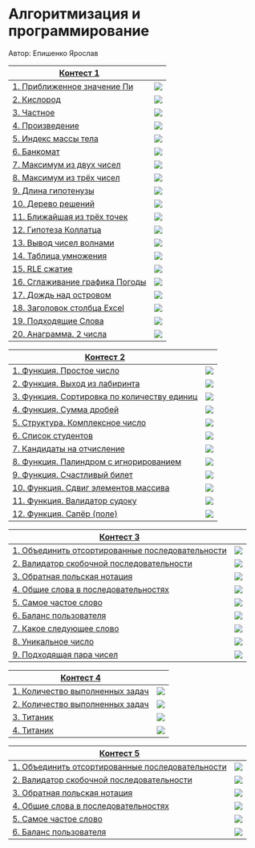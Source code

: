 # Алгоритмизация и программирование

Автор: Епишенко Ярослав

|[Контест 1](https://contest.yandex.ru/contest/52142/problems/) |  |
| --- | :-: |
| [1. Приближенное значение Пи](./contest_01/contest1.cpp) | ![](./img/cpp.png) |
| [2. Кислород](./contest_01/contest2.go) |  ![](./img/go.png) |
| [3. Частное](./contest_01/contest3.cpp) | ![](./img/cpp.png) |
| [4. Произведение](./contest_01/contest4.go) | ![](./img/go.png) |
| [5. Индекс массы тела](./contest_01/contest5.cpp) | ![](./img/cpp.png) |
| [6. Банкомат](./contest_01/contest6.go) | ![](./img/go.png) |
| [7. Максимум из двух чисел](./contest_01/contest7.cpp) | ![](./img/cpp.png) |
| [8. Максимум из трёх чисел](./contest_01/contest8.go) | ![](./img/go.png) |
| [9. Длина гипотенузы](./contest_01/contest9.cpp) | ![](./img/cpp.png) |
| [10. Дерево решений](./contest_01/contest10.go) | ![](./img/go.png) |
| [11. Ближайшая из трёх точек](./contest_01/contest11.cpp) | ![](./img/cpp.png) |
| [12. Гипотеза Коллатца](./contest_01/contest12.go) |  ![](./img/go.png) |
| [13. Вывод чисел волнами](./contest_01/contest13.cpp) | ![](./img/cpp.png) |
| [14. Таблица умножения](./contest_01/contest14.go) | ![](./img/go.png) |
| [15. RLE сжатие](./contest_01/contest15.cpp) | ![](./img/cpp.png) |
| [16. Сглаживание графика Погоды](./contest_01/contest16.go) | ![](./img/go.png) |
| [17. Дождь над островом](./contest_01/contest171.cpp) | ![](./img/cpp.png) |
| [18. Заголовок столбца Excel](./contest_01/contest18.cpp) | ![](./img/cpp.png) |
| [19. Подходящие Слова](./contest_01/contest19.cpp) | ![](./img/cpp.png) |
| [20. Анаграмма. 2 числа](./contest_01/contest20.cpp) | ![](./img/cpp.png) |



|[Контест 2](https://contest.yandex.ru/contest/52676/problems/) |  |
| --- | :-: |
| [1. Функция. Простое число](./contest_02/2contest1.cpp) | ![](./img/cpp.png) |
| [2. Функция. Выход из лабиринта](./contest_02/2contest2.cpp) |  ![](./img/cpp.png) |
| [3. Функция. Сортировка по количеству единиц](./contest_02/2contest3.cpp) | ![](./img/cpp.png) |
| [4. Функция. Сумма дробей](./contest_02/2contest4.cpp) |  ![](./img/cpp.png) |
| [5. Структура. Комплексное число](./contest_02/2contest5.cpp) |  ![](./img/cpp.png) |
| [6. Список студентов](./contest_02/2contest6.cpp) |  ![](./img/cpp.png) |
| [7. Кандидаты на отчисление](./contest_02/2contest7.cpp) |  ![](./img/cpp.png) |
| [8. Функция. Палиндром с игнорированием](./contest_02/2contest8.go) |  ![](./img/go.png) 
| [9. Функция. Счастливый билет](./contest_02/2contest9.go) |  ![](./img/go.png) 
| [10. Функция. Сдвиг элементов массива](./contest_02/2contest10.go) |  ![](./img/go.png) 
| [11. Функция. Валидатор судоку](./contest_02/2contest11.go) |  ![](./img/go.png) |
| [12. Функция. Сапёр (поле)](./contest_02/2contest12.go) |  ![](./img/go.png) |



|[Контест 3](https://contest.yandex.ru/contest/53504/problems/) |  |
| --- | :-: |
| [1. Объединить отсортированные последовательности](./contest_03/3contest1.cpp) | ![](./img/cpp.png) |
| [2. Валидатор скобочной последовательности](./contest_03/3contest2.cpp) |  ![](./img/cpp.png) |
| [3. Обратная польская нотация](./contest_03/3contest3.cpp) | ![](./img/cpp.png) |
| [4. Общие слова в последовательностях](./contest_03/3contest4.cpp) |  ![](./img/cpp.png) |
| [5. Самое частое слово](./contest_03/3contest5.cpp) |  ![](./img/cpp.png) |
| [6. Баланс пользователя](./contest_03/3contest6.cpp) |  ![](./img/cpp.png) |
| [7. Какое следующее слово](./contest_03/3contest7.cpp) |  ![](./img/cpp.png) |
| [8. Уникальное число](./contest_03/3contest8.go) |  ![](./img/go.png) |
| [9. Подходящая пара чисел](./contest_03/3contest9.go) |  ![](./img/go.png) |



|[Контест 4](https://contest.yandex.ru/contest/54625/problems/) |  |
| --- | :-: |
| [1. Количество выполненных задач](./contest_04/4contest1.go) | ![](./img/go.png) |
| [2. Количество выполненных задач](./contest_04/4contest2.cpp) |  ![](./img/cpp.png) |
| [3. Титаник](./contest_04/4contest3.cpp) | ![](./img/cpp.png) |
| [4. Титаник](./contest_04/4contest4.go) |  ![](./img/go.png) |


|[Контест 5](https://contest.yandex.ru/contest/55465/problems/) |  |
| --- | :-: |
| [1. Объединить отсортированные последовательности](./contest_05/5contest1.cpp) | ![](./img/cpp.png) |
| [2. Валидатор скобочной последовательности](./contest_05/5contest2.cpp) |  ![](./img/cpp.png) |
| [3. Обратная польская нотация](./contest_05/5contest3.cpp) | ![](./img/cpp.png) |
| [4. Общие слова в последовательностях](./contest_05/5contest4.cpp) |  ![](./img/cpp.png) |
| [5. Самое частое слово](./contest_05/5contest5.cpp) |  ![](./img/cpp.png) |
| [6. Баланс пользователя](./contest_05/5contest6.go) |  ![](./img/go.png) |
